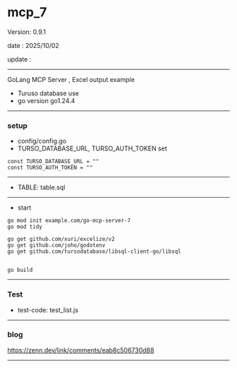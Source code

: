 # mcp_7

 Version: 0.9.1

 date    : 2025/10/02 

 update :

***

GoLang  MCP Server , Excel output example

* Turuso database use
* go version go1.24.4 

***
### setup
* config/config.go
* TURSO_DATABASE_URL, TURSO_AUTH_TOKEN set

```
const TURSO_DATABASE_URL = ""
const TURSO_AUTH_TOKEN = ""
```

***
* TABLE: table.sql
***
* start

```
go mod init example.com/go-mcp-server-7
go mod tidy

go get github.com/xuri/excelize/v2
go get github.com/joho/godotenv
go get github.com/tursodatabase/libsql-client-go/libsql


go build
```
***
### Test

* test-code: test_list.js

***
### blog

https://zenn.dev/link/comments/eab8c506730d88

***